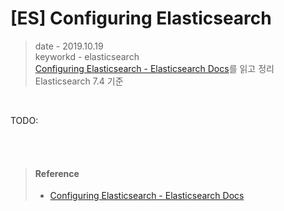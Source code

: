# [ES] Configuring Elasticsearch
> date - 2019.10.19  
> keyworkd - elasticsearch  
> [Configuring Elasticsearch - Elasticsearch Docs](https://www.elastic.co/guide/en/elasticsearch/reference/current/settings.html)를 읽고 정리  
> Elasticsearch 7.4 기준  

<br>

TODO:




<br><br>

> #### Reference
> * [Configuring Elasticsearch - Elasticsearch Docs](https://www.elastic.co/guide/en/elasticsearch/reference/current/settings.html)
